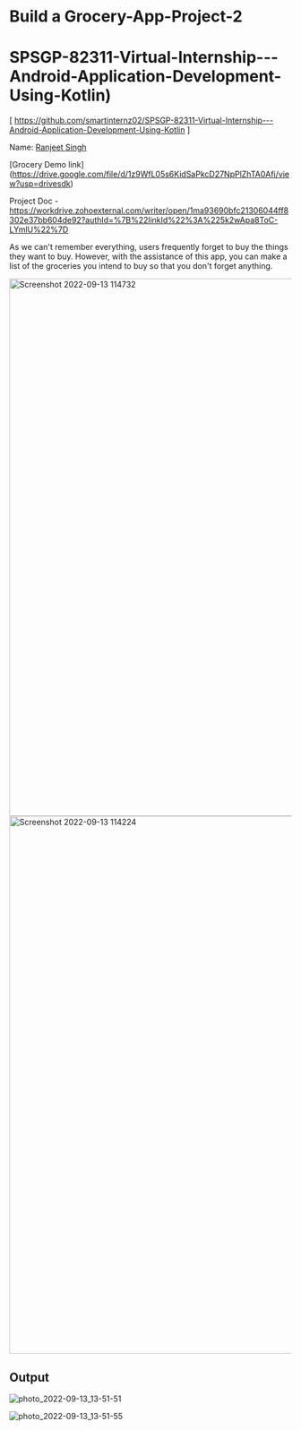 # Build a Grocery-App-Project-2
# SPSGP-82311-Virtual-Internship---Android-Application-Development-Using-Kotlin)
[ https://github.com/smartinternz02/SPSGP-82311-Virtual-Internship---Android-Application-Development-Using-Kotlin ]

Name: [Ranjeet Singh](https://github.com/RanjeetSingh46)

[Grocery Demo link] (https://drive.google.com/file/d/1z9WfL05s6KidSaPkcD27NpPlZhTA0Afi/view?usp=drivesdk)

Project Doc - https://workdrive.zohoexternal.com/writer/open/1ma93690bfc21306044ff8302e37bb604de92?authId=%7B%22linkId%22%3A%225k2wApa8ToC-LYmlU%22%7D
<p>

As we can't remember everything, users frequently forget to buy the things they want to buy. However, with the assistance of this app, you can make a list of the groceries you intend to buy so that you don't forget anything.

</p>
<img width="960" alt="Screenshot 2022-09-13 114732" src="https://user-images.githubusercontent.com/83489094/189833225-3fac3e67-4bce-40aa-80a1-0d0b30e65b53.png">
<img width="960" alt="Screenshot 2022-09-13 114224" src="https://user-images.githubusercontent.com/83489094/189833241-46a4de49-ec8f-40b9-85e1-d426aa034756.png">


<h2>Output
</h2>

![photo_2022-09-13_13-51-51](https://user-images.githubusercontent.com/83489094/189850503-3d5f6c16-ad6a-4cc4-a965-eb0ef2e8f925.jpg)


![photo_2022-09-13_13-51-55](https://user-images.githubusercontent.com/83489094/189850535-c992481d-9cb0-4fd9-bfa7-97cc79a535d2.jpg)
